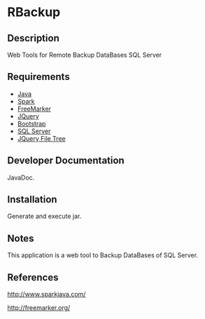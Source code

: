 # RBackup #

## Description ##
Web Tools for Remote Backup DataBases SQL Server

## Requirements ##
* [Java](https://www.java.com/es/download/)
* [Spark](http://www.sparkjava.com/)
* [FreeMarker](http://freemarker.org/)
* [JQuery](http://jquery.com/)
* [Bootstrap](http://getbootstrap.com/)
* [SQL Server](http://www.microsoft.com/es-es/server-cloud/products/sql-server/)
* [JQuery File Tree](http://www.abeautifulsite.net/jquery-file-tree/)

## Developer Documentation ##
JavaDoc.

## Installation ##
Generate and execute jar.

## Notes ##
This application is a web tool to Backup DataBases of SQL Server.

## References ##
http://www.sparkjava.com/

http://freemarker.org/








